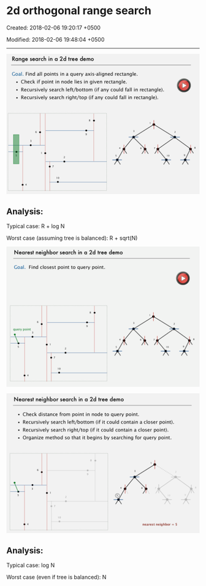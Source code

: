 # 2d orthogonal range search

Created: 2018-02-06 19:20:17 +0500

Modified: 2018-02-06 19:48:04 +0500

---

![image](media/2d-orthogonal-range-search-image1.png)

## Analysis:

Typical case: R + log N

Worst case (assuming tree is balanced): R + sqrt(N)

![image](media/2d-orthogonal-range-search-image2.png)

![image](media/2d-orthogonal-range-search-image3.png)

## Analysis:

Typical case: log N

Worst case (even if tree is balanced): N
